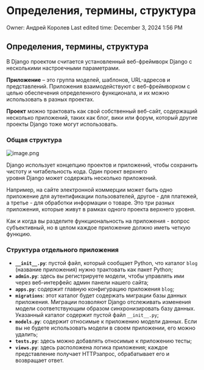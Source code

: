 # Определения, термины, структура

Owner: Андрей Королев
Last edited time: December 3, 2024 1:56 PM

## Определения, термины, структура

В Django проектом считается установленный веб-фреймворк Django с несколькими настроечными параметрами.

**Приложение** – это группа моделей, шаблонов, URL-адресов и представлений. Приложения взаимодействуют с веб-фреймворком с целью обеспечения определенного функционала, и их можно использовать в разных проектах.

**Проект** можно трактовать как свой собственный веб-сайт, содержащий несколько приложений, таких как блог, вики или форум, который другие проекты Django тоже могут использовать.

### Общая структура

![image.png](%D0%9E%D0%BF%D1%80%D0%B5%D0%B4%D0%B5%D0%BB%D0%B5%D0%BD%D0%B8%D1%8F,%20%D1%82%D0%B5%D1%80%D0%BC%D0%B8%D0%BD%D1%8B,%20%D1%81%D1%82%D1%80%D1%83%D0%BA%D1%82%D1%83%D1%80%D0%B0%201501dd2d7a1e804a9c18e10b37af70d2/image.png)

Django использует концепцию проектов и приложений, чтобы сохранить чистоту и читабельность кода. Один проект верхнего уровня Django может содержать несколько приложений.

Например, на сайте электронной коммерции может быть одно приложение для аутентификации пользователей, другое - для платежей, а третье - для обработки информации о товаре. Это три разных приложения, которые живут в рамках одного проекта верхнего уровня.

Как и когда вы разделите функциональность на приложения - вопрос субъективный, но в целом каждое приложение должно иметь четкую функцию.

### Структура отдельного приложения

- **`__init__.py`**: пустой файл, который сообщает Python, что каталог `blog` (название приложения) нужно трактовать как пакет Python;
- **`admin.py`**: здесь вы регистрируете модели, чтобы управлять ими через веб-интерфейс админ панели нашего сайта;
- **`apps.py`**: содержит главную конфигурацию приложения `blog`;
- **`migrations`**: этот каталог будет содержать миграции базы данных приложения. Миграции позволяют Django отслеживать изменения модели соответствующим образом синхронизировать базу данных. Указанный каталог содержит пустой файл `__init__.py`;
- **`models.py`**: содержит относимые к приложению модели данных. Если вы не будете использовать модели в своем приложении, его можно удалить;
- **`tests.py`**: здесь можно добавлять относимые к приложению тесты;
- **`views.py`**: здесь расположена логика приложения; каждое представление получает HTTPзапрос, обрабатывает его и возвращает ответ.